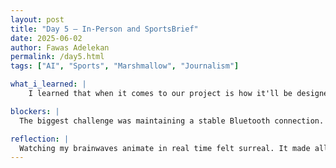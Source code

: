 ```yaml
---
layout: post
title: "Day 5 – In-Person and SportsBrief"
date: 2025-06-02
author: Fawas Adelekan
permalink: /day5.html
tags: ["AI", "Sports", "Marshmallow", "Journalism"]

what_i_learned: |
    I learned that when it comes to our project is how it'll be designed or moreso the expectation to be designed. I also learned a lot about the program will run for the summer which will be very helpful in having a productive experience. I learned a new topic about our project like Sportsbrief AI which highlights how the games will be processed into bite-sized summaries.

blockers: |
  The biggest challenge was maintaining a stable Bluetooth connection. The signal would occasionally drop for a second or two, which disrupted the live charting. I plan to explore buffering strategies next. Additionally, I still see low-frequency artifacts from head movement.

reflection: |
  Watching my brainwaves animate in real time felt surreal. It made all the previous setup work worth it. Next, I’ll begin connecting this live data stream to robotic behaviors in NeuroLink Assist—starting with simple directional movement based on concentration strength.
---
```

